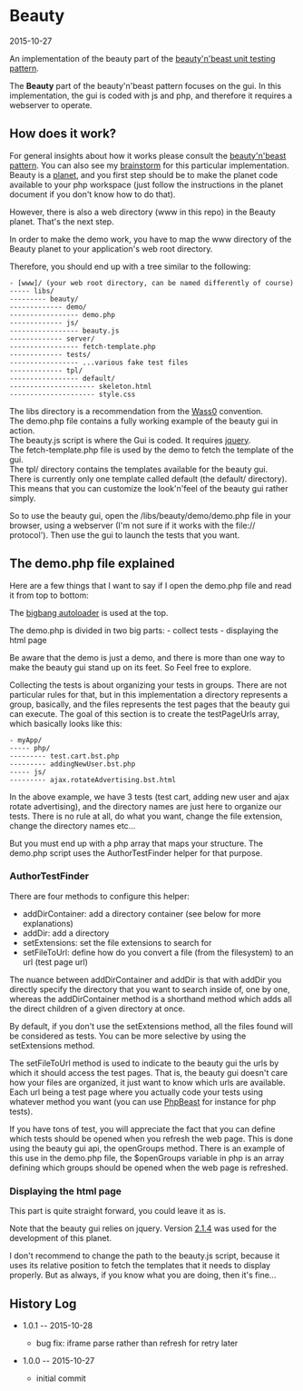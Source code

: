 Beauty
============
2015-10-27



An implementation of the beauty part of the [beauty'n'beast unit testing pattern](https://github.com/lingtalfi/Dreamer/blob/master/UnitTesting/BeautyNBeast/pattern.beautyNBeast.eng.md).



The **Beauty** part of the beauty'n'beast pattern focuses on the gui.
In this implementation, the gui is coded with js and php, and therefore it requires a webserver to operate.
 
 

How does it work?
---------------------
 
For general insights about how it works please consult the [beauty'n'beast pattern](https://github.com/lingtalfi/Dreamer/blob/master/UnitTesting/BeautyNBeast/pattern.beautyNBeast.eng.md).
You can also see my [brainstorm](https://github.com/lingtalfi/Beauty/blob/master/brainstorm/brainstorm.beauty.eng.md) for this particular implementation.
Beauty is a [planet](https://github.com/lingtalfi/Observer/blob/master/article/article.planetReference.eng.md), and you first step should be to make the planet code available
to your php workspace (just follow the instructions in the planet document if you don't know how to do that).


However, there is also a web directory (www in this repo) in the Beauty planet.
That's the next step.

In order to make the demo work, you have to map the www directory of the Beauty planet to your application's web root directory.
 
Therefore, you should end up with a tree similar to the following:
 
 
    - [www]/ (your web root directory, can be named differently of course)
    ----- libs/ 
    --------- beauty/ 
    ------------- demo/ 
    ----------------- demo.php
    ------------- js/ 
    ----------------- beauty.js
    ------------- server/ 
    ----------------- fetch-template.php
    ------------- tests/ 
    ----------------- ...various fake test files
    ------------- tpl/ 
    ----------------- default/
    --------------------- skeleton.html
    --------------------- style.css


The libs directory is a recommendation from the [Wass0](https://github.com/lingtalfi/ConventionGuy/blob/master/convention/wass0/convention.wass0.eng.md) convention.<br>
The demo.php file contains a fully working example of the beauty gui in action.<br>
The beauty.js script is where the Gui is coded. It requires [jquery](https://jquery.com/).<br>
The fetch-template.php file is used by the demo to fetch the template of the gui.<br>
The tpl/ directory contains the templates available for the beauty gui.<br>
There is currently only one template called default (the default/ directory).<br>
This means that you can customize the look'n'feel of the beauty gui rather simply.<br>



So to use the beauty gui, open the /libs/beauty/demo/demo.php file in your browser, using a webserver (I'm not sure if it works with the file:// protocol'). 
Then use the gui to launch the tests that you want.


The demo.php file explained
--------------------------------

Here are a few things that I want to say if I open the demo.php file and read it from top to bottom:

The [bigbang autoloader](https://github.com/lingtalfi/TheScientist/blob/master/convention.portableAutoloader.eng.md) is used at the top.


The demo.php is divided in two big parts:
    - collect tests
    - displaying the html page
    
Be aware that the demo is just a demo, and there is more than one way to make the beauty gui stand up on its feet.
So Feel free to explore.
    
Collecting the tests is about organizing your tests in groups.
There are not particular rules for that, but in this implementation a directory represents a group, basically,
and the files represents the test pages that the beauty gui can execute.
The goal of this section is to create the testPageUrls array, which basically looks like this:
    
    - myApp/
    ----- php/    
    --------- test.cart.bst.php    
    --------- addingNewUser.bst.php    
    ----- js/    
    --------- ajax.rotateAdvertising.bst.html    
        
In the above example, we have 3 tests (test cart, adding new user and ajax rotate advertising),
and the directory names are just here to organize our tests.
There is no rule at all, do what you want, change the file extension, change the directory names etc...
    
But you must end up with a php array that maps your structure.
The demo.php script uses the AuthorTestFinder helper for that purpose.

### AuthorTestFinder

There are four methods to configure this helper:

- addDirContainer: add a directory container (see below for more explanations)
- addDir: add a directory 
- setExtensions: set the file extensions to search for
- setFileToUrl: define how do you convert a file (from the filesystem) to an url (test page url)
 
The nuance between addDirContainer and addDir is that with addDir you directly specify the directory that you want
to search inside of, one by one, whereas the addDirContainer method is a shorthand method which adds 
all the direct children of a given directory at once.


By default, if you don't use the setExtensions method, all the files found will be considered as tests.
You can be more selective by using the setExtensions method.


The setFileToUrl method is used to indicate to the beauty gui the urls by which it should access the test pages.
That is, the beauty gui doesn't care how your files are organized, it just want to know which urls are available.
Each url being a test page where you actually code your tests using whatever method you want (you can use 
[PhpBeast](https://github.com/lingtalfi/PhpBeast/blob/master/brainstorm/brainstorm.phpBeast.eng.md) for instance for php tests). 

    


If you have tons of test, you will appreciate the fact that you can define which tests should be opened when you refresh the web page.
This is done using the beauty gui api, the openGroups method.
There is an example of this use in the demo.php file, the $openGroups variable in php is an array defining which groups 
should be opened when the web page is refreshed.




### Displaying the html page

This part is quite straight forward, you could leave it as is.

Note that the beauty gui relies on jquery.
Version [2.1.4](http://code.jquery.com/jquery-2.1.4.min.js) was used for the development of this planet.


I don't recommend to change the path to the beauty.js script, because it uses its relative position
to fetch the templates that it needs to display properly.
But as always, if you know what you are doing, then it's fine...





    
    

History Log
------------------
    
- 1.0.1 -- 2015-10-28

    - bug fix: iframe parse rather than refresh for retry later  
    
- 1.0.0 -- 2015-10-27

    - initial commit